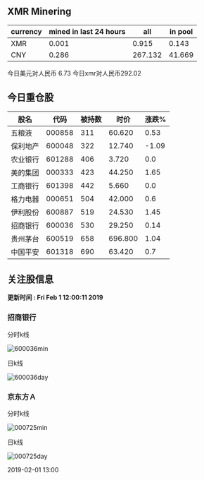 ## XMR Minering

|currency|mined in last 24 hours|all|in pool|
|---|---|---|---|
|XMR|0.001|0.915|0.143|
|CNY|0.286|267.132|41.669|

今日美元对人民币 6.73	今日xmr对人民币292.02


## 今日重仓股 

|股名|代码|被持数|时价|涨跌%|
|---|---|---|---|---|
|五粮液|000858|311|60.620|0.53|
|保利地产|600048|322|12.740|-1.09|
|农业银行|601288|406|3.720|0.0|
|美的集团|000333|423|44.250|1.65|
|工商银行|601398|442|5.660|0.0|
|格力电器|000651|504|42.000|0.6|
|伊利股份|600887|519|24.530|1.45|
|招商银行|600036|530|29.250|0.14|
|贵州茅台|600519|658|696.800|1.04|
|中国平安|601318|690|63.420|0.7|

## 关注股信息
**更新时间 : Fri Feb  1 12:00:11 2019**
### 招商银行 
分时k线

![600036min](http://image.sinajs.cn/newchart/min/n/sh600036.gif)

日k线

![600036day](http://image.sinajs.cn/newchart/daily/n/sh600036.gif)

### 京东方Ａ 
分时k线

![000725min](http://image.sinajs.cn/newchart/min/n/sz000725.gif)

日k线

![000725day](http://image.sinajs.cn/newchart/daily/n/sz000725.gif)

2019-02-01 13:00